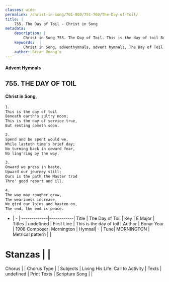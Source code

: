 ```yaml
---
classes: wide
permalink: /christ-in-song/701-800/751-760/The-Day-of-Toil/
title: |
    755. The Day of Toil - Christ in Song
metadata:
    description: |
        Christ in Song 755. The Day of Toil. This is the day of toil Beneath earth's sultry noon; This is the day of service true, But resting cometh soon.
    keywords:  |
        Christ in Song, adventhymnals, advent hymnals, The Day of Toil, This is the day of toil. 
    author: Brian Onang'o
---
```


#### Advent Hymnals
## 755. THE DAY OF TOIL
####  Christ in Song,

```txt
1.
This is the day of toil
Beneath earth's sultry noon;
This is the day of service true,
But resting cometh soon.

2.
Spend and be spent would we,
While lasteth time's brief day;
No turning back in coward fear,
No ling'ring by the way.

3.
Onward we press in haste,
Upward our journey still;
Ours is the path the Master trod
Thro' good report and ill.

4.
The way may rougher grow,
The weariness increase,
We gird our loins and hasten on,
The end, the end is peace.

```

- |   -  |
-------------|------------|
Title | The Day of Toil |
Key | E Major |
Titles | undefined |
First Line | This is the day of toil |
Author | Bonar
Year | 1908
Composer| Mornington |
Hymnal|  - |
Tune| MORNINGTON |
Metrical pattern | |
# Stanzas |  |
Chorus |  |
Chorus Type |  |
Subjects | Living His Life: Call to Activity |
Texts | undefined |
Print Texts | 
Scripture Song |  |
    
